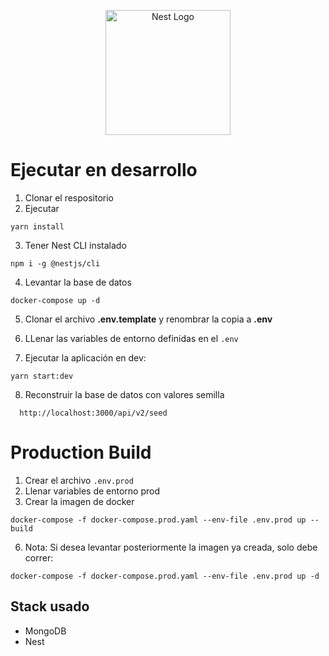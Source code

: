 <p align="center">
  <a href="http://nestjs.com/" target="blank"><img src="https://nestjs.com/img/logo-small.svg" width="200" alt="Nest Logo" /></a>
</p>

# Ejecutar en desarrollo

1. Clonar el respositorio
2. Ejecutar

```
yarn install
```

3. Tener Nest CLI instalado

```
npm i -g @nestjs/cli
```

4. Levantar la base de datos

```
docker-compose up -d
```

5. Clonar el archivo **.env.template** y renombrar la copia a **.env**

6. LLenar las variables de entorno definidas en el `.env`

7. Ejecutar la aplicación en dev:

```
yarn start:dev
```

8. Reconstruir la base de datos con valores semilla

```
  http://localhost:3000/api/v2/seed
```

# Production Build

1. Crear el archivo `.env.prod`
2. Llenar variables de entorno prod
3. Crear la imagen de docker

```
docker-compose -f docker-compose.prod.yaml --env-file .env.prod up --build
```

6. Nota: Si desea levantar posteriormente la imagen ya creada, solo debe correr:

```
docker-compose -f docker-compose.prod.yaml --env-file .env.prod up -d
```

## Stack usado

- MongoDB
- Nest

